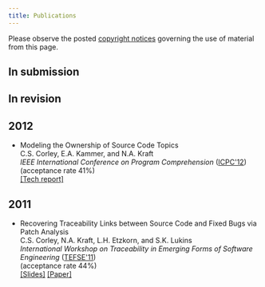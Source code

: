 ```yaml
---
title: Publications
---
```


Please observe the posted [copyright notices](/copyright) governing the use of material from
this page.

In submission
-------------

In revision
-----------

2012
----
* Modeling the Ownership of Source Code Topics
  <br /> C.S. Corley, E.A. Kammer, and N.A. Kraft
  <br /> *IEEE International Conference on Program Comprehension* ([ICPC'12](http://icpc12.sosy-lab.org/))
  <br /> (acceptance rate 41%)
  <br /> [[Tech report]](http://software.eng.ua.edu/reports/SERG-2012-01)


2011
----
* Recovering Traceability Links between Source Code and Fixed Bugs via Patch Analysis
  <br /> C.S. Corley, N.A. Kraft, L.H. Etzkorn, and S.K. Lukins
  <br /> *International Workshop on Traceability in Emerging Forms of Software
  Engineering* ([TEFSE'11](http://www.cs.wm.edu/semeru/tefse2011))
  <br /> (acceptance rate 44%)
  <br /> [[Slides]](/_static/slides/tefse11.pdf)
  [[Paper]](http://dx.doi.org/10.1145/1987856.1987863)
